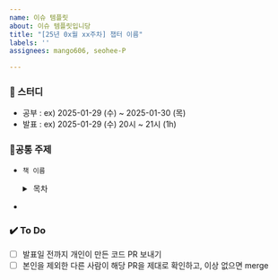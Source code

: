 ```yaml
---
name: 이슈 템플릿
about: 이슈 템플릿입니당
title: "[25년 0x월 xx주차] 챕터 이름"
labels: ''
assignees: mango606, seohee-P

---
```


### 🚀 스터디
- 공부 : ex) 2025-01-29 (수) ~ 2025-01-30 (목)
- 발표 : ex) 2025-01-29 (수) 20시 ~ 21시 (1h)

###  🎯공통 주제
- `책 이름`
   <details>
  <summary>&nbsp;목차</summary>
  <div markdown="1">

      5.1 복잡도
         5.1.1 시간 복잡도
         5.1.2 공간 복잡도
         5.1.3 자료 구조에서의 시간 복잡도

  </div>
</details>

- 


### ✔️ To Do
- [ ] 발표일 전까지 개인이 만든 코드 PR 보내기
- [ ] 본인을 제외한 다른 사람이 해당 PR을 제대로 확인하고, 이상 없으면 merge
